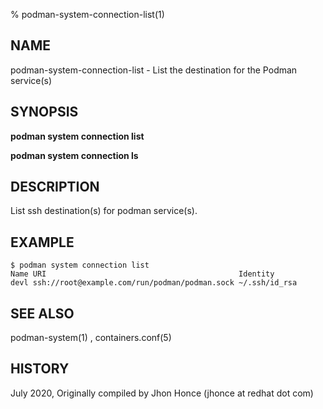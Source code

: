 % podman-system-connection-list(1)

## NAME
podman\-system\-connection\-list - List the destination for the Podman service(s)

## SYNOPSIS
**podman system connection list**

**podman system connection ls**

## DESCRIPTION
List ssh destination(s) for podman service(s).

## EXAMPLE
```
$ podman system connection list
Name URI                                           Identity
devl ssh://root@example.com/run/podman/podman.sock ~/.ssh/id_rsa
```
## SEE ALSO
podman-system(1) , containers.conf(5)

## HISTORY
July 2020, Originally compiled by Jhon Honce (jhonce at redhat dot com)
